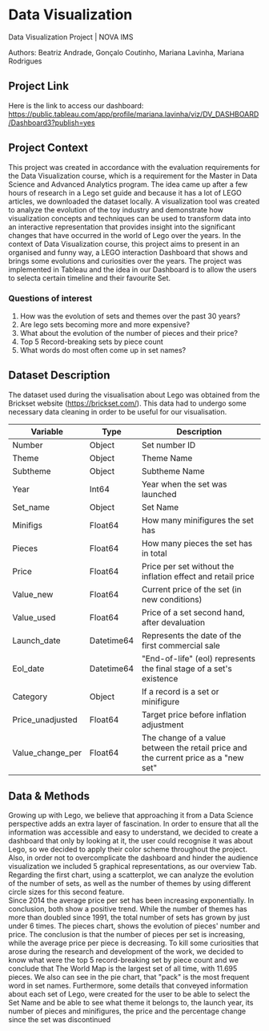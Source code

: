 # Data Visualization 

Data Visualization Project | NOVA IMS

Authors: Beatriz Andrade, Gonçalo Coutinho, Mariana Lavinha, Mariana Rodrigues

## Project Link

Here is the link to access our dashboard: https://public.tableau.com/app/profile/mariana.lavinha/viz/DV_DASHBOARD/Dashboard3?publish=yes 

## Project Context

This project was created in accordance with the evaluation requirements for the Data Visualization course, which is a requirement for the Master in Data Science and Advanced Analytics program.
The idea came up after a few hours of research in a Lego set guide and because it has a lot of LEGO articles, we downloaded the dataset locally. 
A visualization tool was created to analyze the evolution of the toy industry and demonstrate how visualization concepts and techniques can be used to transform data into an interactive representation that provides insight into the significant changes that have occurred in the world of Lego over the years. In the context of Data Visualization course, this project aims to present in an organised and funny way, a LEGO interaction Dashboard that shows and brings some evolutions and curiosities over the years. The project was implemented in Tableau and the idea in our Dashboard is to allow the users to selecta certain timeline and their favourite Set.

### Questions of interest

1. How was the evolution of sets and themes over the past 30 years?
2. Are lego sets becoming more and more expensive?
3. What about the evolution of the number of pieces and their price?
4. Top 5 Record-breaking sets by piece count
5. What words do most often come up in set names?

## Dataset Description

The dataset used during the visualisation about Lego was obtained from the Brickset website (https://brickset.com/). This data had to undergo some necessary data cleaning in order to be useful for our visualisation.

| Variable | Type | Description |
| --- | --- | --- |
| Number | Object | Set number ID |
| Theme | Object | Theme Name |
| Subtheme | Object | Subtheme Name |
| Year | Int64 | Year when the set was launched |
| Set_name | Object | Set Name  |
| Minifigs | Float64 | How many minifigures the set has |
| Pieces | Float64 | How many pieces the set has in total |
| Price | Float64 | Price per set without the inflation effect and retail price |
| Value_new | Float64 | Current price of the set (in new conditions) |
| Value_used | Float64 | Price of a set second hand, after devaluation |
| Launch_date | Datetime64 | Represents the date of the first commercial sale |
| Eol_date | Datetime64 | "End-of-life" (eol) represents the final stage of a set's existence |
| Category | Object | If a record is a set or minifigure |
| Price_unadjusted | Float64 | Target price before inflation adjustment |
| Value_change_per | Float64 | The change of a value between the retail price and the current price as a "new set" |

## Data & Methods

Growing up with Lego, we believe that approaching it from a Data Science perspective adds an extra layer of fascination. In order to ensure that all the information was accessible and easy to understand, we decided to create a dashboard that only by looking at it, the user could recognise it was about Lego, so we decided to apply their color scheme throughout the project.
Also, in order not to overcomplicate the dashboard and hinder the audience visualization we included 5 graphical representations, as our overview Tab. Regarding the first chart, using a scatterplot, we can analyze the evolution of the number of sets, as well as the number of themes by using different circle sizes for this second feature.  
Since 2014 the average price per set has been increasing exponentially. In conclusion, both show a positive trend. While the number of themes has more than doubled since 1991, the total number of sets has grown by just under 6 times.
The pieces chart, shows the evolution of pieces' number and price. The conclusion is that  the number of pieces per set is increasing, while the average price per piece is decreasing. To kill some curiosities that arose during the research and development of the work, we decided to know what were the top 5 record-breaking set by piece count and we conclude that The World Map is the largest set of all time, with 11.695 pieces. We also can see in the pie chart, that "pack" is the most frequent word in set names.
Furthermore, some details that conveyed information about each set of Lego, were created for the user to be able to select the Set Name and be able to see what theme it belongs to, the launch year, its number of pieces and minifigures, the price and the percentage change since the set was discontinued
